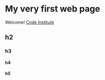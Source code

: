 # My very first web page

Welcome! [Code Institute](https://codeinstitute.net)

## h2

### h3

#### h4

##### h5